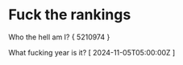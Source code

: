 # Fuck the rankings

Who the hell am I?
{ 5210974 }

What fucking year is it?
[ 2024-11-05T05:00:00Z ]
